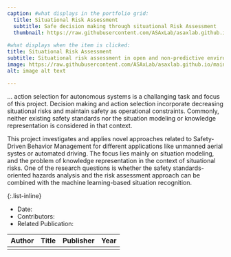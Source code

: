 ```yaml
---
caption: #what displays in the portfolio grid:
  title: Situational Risk Assessment
  subtitle: Safe decision making through situational Risk Assessment
  thumbnail: https://raw.githubusercontent.com/ASAxLab/asaxlab.github.io/main/assets/img/portfolio/sirias1.jpg
  
#what displays when the item is clicked:
title: Situational Risk Assessment
subtitle: Situational risk assessment in open and non-predictive environments to support decision making and ...
image: https://raw.githubusercontent.com/ASAxLab/asaxlab.github.io/main/assets/img/portfolio/sirias1.jpg
alt: image alt text

---
```

... action selection for autonomous systems is a challanging task and focus of this project. 
Decision making and action selection incorporate decreasing situational risks and maintain safety as operational constraints. 
Commonly, neither existing safety standards nor the situation modeling or knowledge representation is considered in that context.

This project investigates and applies novel approaches related to Safety-Driven Behavior Management for different applications like unmanned aerial systes or automated driving. The focus lies mainly on situation modeling, and the problem of knowledge representation in the context of situational risks. 
One of the research questions is whether the safety standards-oriented hazards analysis and the risk assessment approach can be combined with the machine learning-based situation recognition.

{:.list-inline} 
- Date: 
- Contributors: 
- Related Publication:

| Author									| Title				| Publisher     |     Year	|
| :---										| :---				| :---	        | :---		|
|											|					|				|			|


